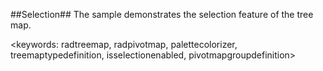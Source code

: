 ##Selection##
The sample demonstrates the selection feature of the tree map.

<keywords: radtreemap, radpivotmap, palettecolorizer, treemaptypedefinition, isselectionenabled, pivotmapgroupdefinition>